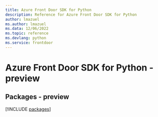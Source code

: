 ```yaml
---
title: Azure Front Door SDK for Python
description: Reference for Azure Front Door SDK for Python
author: lmazuel
ms.author: lmazuel
ms.data: 12/06/2022
ms.topic: reference
ms.devlang: python
ms.service: frontdoor
---
```

# Azure Front Door SDK for Python - preview
## Packages - preview
[!INCLUDE [packages](front-door-index.md)]